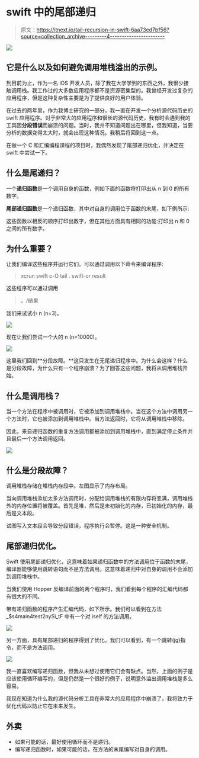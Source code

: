 # swift 中的尾部递归

> 原文：<https://itnext.io/tail-recursion-in-swift-6aa73ed7bf56?source=collection_archive---------4----------------------->

![](img/a0652cac4e9b46d681f8eb6d9969b44e.png)

## 它是什么以及如何避免调用堆栈溢出的示例。

到目前为止，作为一名 iOS 开发人员，除了我在大学学到的东西之外，我很少接触调用栈。我工作过的大多数应用程序都不是资源密集型的。我曾经开发过复杂的应用程序，但是这种复杂性主要是为了提供良好的用户体验。

在过去的两年里，作为我博士研究的一部分，我一直在开发一个分析源代码历史的 swift 应用程序。对于非常大的应用程序和很长的源代码历史，我有时会遇到我的工具因**分段错误**而崩溃的问题。当时，我并不知道问题出在哪里，但我知道，当要分析的数据变得太大时，就会出现这种情况。我稍后将回到这一点。

在做一个 C 和汇编编程课程的项目时，我偶然发现了尾部递归优化，并决定在 swift 中尝试一下。

## **什么是尾递归？**

一个**递归函数**是一个调用自身的函数，例如下面的函数将打印出从 n 到 0 的所有数字。

**尾部递归函数**是一个递归函数，其中对自身的调用位于函数的末尾，如下例所示:

这些函数以相反的顺序打印出数字，但在其他方面具有相同的功能:打印出 n 和 0 之间的所有数字。

## 为什么重要？

让我们编译这些程序并运行它们。可以通过调用以下命令来编译程序:

> xcrun swift c-O tail . swift-or result

这些程序可以通过调用

> 。/结果

我们来试试小 n (n=3)。

![](img/a2dab070d94d395b68c0a8975722d35e.png)

现在让我们尝试一个大的 n (n=10000)。

![](img/e0f362bbe8864eff58834351c880a24b.png)

这里我们回到**分段故障。**这只发生在无尾递归程序中。为什么会这样？什么是分段故障，为什么只有一个程序崩溃？为了回答这些问题，我将从调用堆栈开始。

## 什么是调用栈？

当一个方法在程序中被调用时，它被添加到调用堆栈中。当在这个方法中调用另一个方法时，它也被添加到调用堆栈中。当方法返回时，它将从调用堆栈中移除。

因此，来自递归函数的重复方法调用都被添加到调用堆栈中，直到满足停止条件并且最后一个方法调用返回。

![](img/7163f82a95106fbd21a744eb93e9cd8a.png)

## 什么是分段故障？

调用堆栈存储在堆栈内存段中。左图显示了内存布局。

当向调用堆栈添加太多方法调用时，分配给调用堆栈的有限内存将变满，调用堆栈外的内存位置将被覆盖。首先是堆，然后是未初始化的内存，已初始化的内存，最后是文本段。

试图写入文本段会导致分段错误，程序执行会暂停。这是一种安全机制。

## 尾部递归优化。

Swift 使用尾部递归优化，这意味着如果递归函数中的方法调用位于函数的末尾，编译器能够使用跳转语句而不是方法调用。这意味着递归中对自身的调用不会添加到调用堆栈中。

当我们使用 Hopper 反编译前面的两个程序时，我们看到每个程序的汇编代码都有很大的不同。

带有递归函数的程序产生汇编代码，如下所示。我们可以看到在方法 _$s4main4test2nySi_tF 中有一个对 iself 的方法调用。

![](img/05d62a97e1499b0261c8ec578166982c.png)

另一方面，具有尾部递归的程序得到了优化。我们可以看到，有一个跳转(jg)指令，而不是方法调用。

![](img/1edf3ed11350a58c9a4d418068b1b714.png)

我一直喜欢编写递归函数，但我从未想过使用它们会有缺点。当然，上面的例子是应该使用循环编写的，但是仍然是一个很好的例子，说明意外溢出调用堆栈是多么容易。

我现在知道为什么我的源代码分析工具在非常大的应用程序中崩溃了，我将致力于优化代码以防止它在未来发生。

## 外卖

*   如果可能的话，最好使用循环而不是递归。
*   编写递归函数时，如果可能的话，在方法的末尾编写对自身的调用。